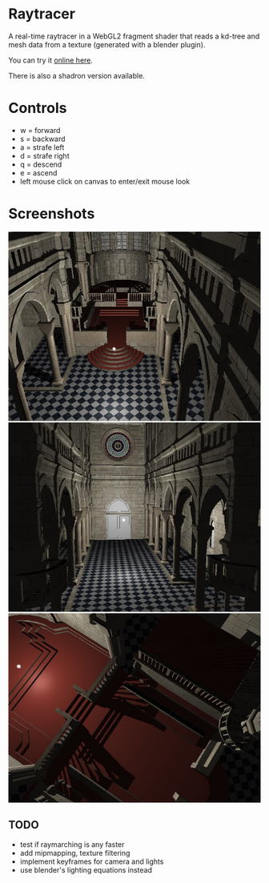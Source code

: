 # Raytracer

A real-time raytracer in a WebGL2 fragment shader that reads a kd-tree and mesh data from a texture (generated with a blender plugin).

You can try it [online here](http://andrewhills.github.io/raytracer/demo.html).

There is also a shadron version available.

# Controls

* w = forward
* s = backward
* a = strafe left
* d = strafe right
* q = descend
* e = ascend
* left mouse click on canvas to enter/exit mouse look


# Screenshots

![](misc/screenshot0.jpg)
![](misc/screenshot1.jpg)
![](misc/screenshot2.jpg)

## TODO

* test if raymarching is any faster
* add mipmapping, texture filtering
* implement keyframes for camera and lights
* use blender's lighting equations instead